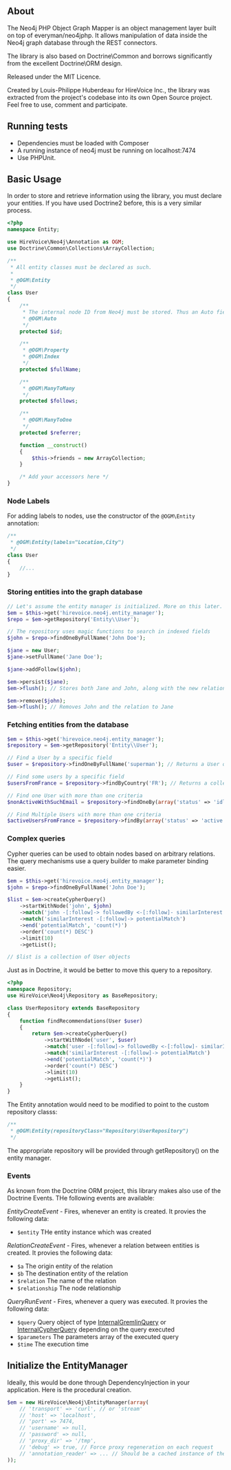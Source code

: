 ## About

The Neo4j PHP Object Graph Mapper is an object management layer built on top of everyman/neo4jphp.
It allows manipulation of data inside the Neo4j graph database through the REST connectors.

The library is also based on Doctrine\Common and borrows significantly from the excellent Doctrine\ORM
design.

Released under the MIT Licence.

Created by Louis-Philippe Huberdeau for HireVoice Inc., the library was extracted from the project's
codebase into its own Open Source project. Feel free to use, comment and participate.

## Running tests

* Dependencies must be loaded with Composer
* A running instance of neo4j must be running on localhost:7474
* Use PHPUnit.

## Basic Usage

In order to store and retrieve information using the library, you must declare your entities.
If you have used Doctrine2 before, this is a very similar process.
```php
<?php
namespace Entity;

use HireVoice\Neo4j\Annotation as OGM;
use Doctrine\Common\Collections\ArrayCollection;

/**
 * All entity classes must be declared as such.
 *
 * @OGM\Entity
 */
class User
{
    /**
     * The internal node ID from Neo4j must be stored. Thus an Auto field is required
     * @OGM\Auto
     */
    protected $id;

    /**
     * @OGM\Property
     * @OGM\Index
     */
    protected $fullName;

    /**
     * @OGM\ManyToMany
     */
    protected $follows;

    /**
     * @OGM\ManyToOne
     */
    protected $referrer;

    function __construct()
    {
        $this->friends = new ArrayCollection;
    }

    /* Add your accessors here */
}
```

### Node Labels

For adding labels to nodes, use the constructor of the ```@OGM\Entity``` annotation:

```php
/**
 * @OGM\Entity(labels="Location,City")
 */
class User
{
    //...
}
```

### Storing entities into the graph database

```php
// Let's assume the entity manager is initialized. More on this later.
$em = $this->get('hirevoice.neo4j.entity_manager');
$repo = $em->getRepository('Entity\\User');

// The repository uses magic functions to search in indexed fields
$john = $repo->findOneByFullName('John Doe');

$jane = new User;
$jane->setFullName('Jane Doe');

$jane->addFollow($john);

$em->persist($jane);
$em->flush(); // Stores both Jane and John, along with the new relation

$em->remove($john);
$em->flush(); // Removes John and the relation to Jane
```

### Fetching entities from the database

```php
$em = $this->get('hirevoice.neo4j.entity_manager');
$repository = $em->getRepository('Entity\\User');

// Find a User by a specific field
$user = $repository->findOneByFullName('superman'); // Returns a User object

// Find some users by a specific field
$usersFromFrance = $repository->findByCountry('FR'); // Returns a collection of User object

// Find one User with more than one criteria
$nonActiveWithSuchEmail = $repository->findOneBy(array('status' => 'idle', 'email' => 'superman@chucknorris.com'));

// Find Multiple Users with more than one criteria
$activeUsersFromFrance = $repository->findBy(array('status' => 'active', 'country' => 'FR'));
```

### Complex queries

Cypher queries can be used to obtain nodes based on arbitrary relations. The query mechanisms
use a query builder to make parameter binding easier.
```php
$em = $this->get('hirevoice.neo4j.entity_manager');
$john = $repo->findOneByFullName('John Doe');

$list = $em->createCypherQuery()
    ->startWithNode('john', $john)
    ->match('john -[:follow]-> followedBy <-[:follow]- similarInterest')
    ->match('similarInterest -[:follow]-> potentialMatch')
    ->end('potentialMatch', 'count(*)')
    ->order('count(*) DESC')
    ->limit(10)
    ->getList();

// $list is a collection of User objects
```
Just as in Doctrine, it would be better to move this query to a repository.
```php
<?php
namespace Repository;
use HireVoice\Neo4j\Repository as BaseRepository;

class UserRepository extends BaseRepository
{
    function findRecommendations(User $user)
    {
        return $em->createCypherQuery()
            ->startWithNode('user', $user)
            ->match('user -[:follow]-> followedBy <-[:follow]- similarInterest')
            ->match('similarInterest -[:follow]-> potentialMatch')
            ->end('potentialMatch', 'count(*)')
            ->order('count(*) DESC')
            ->limit(10)
            ->getList();
    }
}
```

The Entity annotation would need to be modified to point to the custom repository classs:
```php
/**
 * @OGM\Entity(repositoryClass="Repository\UserRepository")
 */
```

The appropriate repository will be provided through getRepository() on the entity manager.

### Events

As known from the Doctrine ORM project, this library makes also use of the Doctrine Events. THe following events are available:

*EntityCreateEvent* - Fires, whenever an entity is created. It provies the following data:

* ```$entity``` THe entity instance which was created

*RelationCreateEvent* - Fires, whenever a relation between entities is created. It provies the following data:

* ```$a``` The origin entity of the relation 
* ```$b``` The destination entity of the relation
* ```$relation``` The name of the relation
* ```$relationship``` The node relationship

*QueryRunEvent* - Fires, whenever a query was executed. It provies the following data:

* ```$query``` Query object of type [InternalGremlinQuery]() or [InternalCypherQuery]() depending on the query executed
* ```$parameters``` The parameters array of the executed query
* ```$time``` The execution time

## Initialize the EntityManager

Ideally, this would be done through DependencyInjection in your application. Here is the
procedural creation.
```php
$em = new HireVoice\Neo4j\EntityManager(array(
    // 'transport' => 'curl', // or 'stream'
    // 'host' => 'localhost',
    // 'port' => 7474,
    // 'username' => null,
    // 'password' => null,
    // 'proxy_dir' => '/tmp',
    // 'debug' => true, // Force proxy regeneration on each request
    // 'annotation_reader' => ... // Should be a cached instance of the doctrine annotation reader in production
));
```

